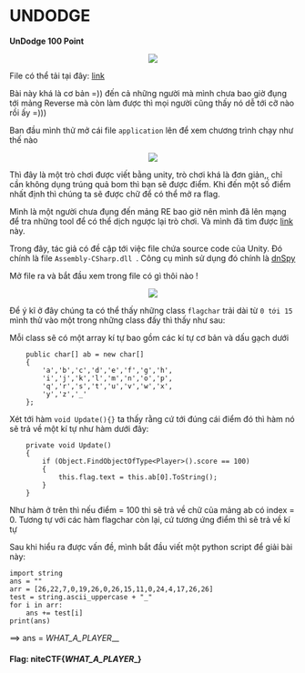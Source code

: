 UNDODGE
====
**UnDodge 100 Point**
<p align="center">
  <img src="https://user-images.githubusercontent.com/100250271/209565528-6e98b1c5-adb4-480a-8c7f-5bc2ba6c1053.png">
</p>

File có thể tải tại đây: [link]()

Bài này khá là cơ bản =)) đến cả những người mà mình chưa bao giờ đụng tới mảng Reverse mà còn làm được thì mọi người cũng thấy nó dễ tới cỡ nào rồi ấy =)))

Ban đầu mình thử mở cái file `application` lên để xem chương trình chạy như thế nào

<p align="center">
  <img src="https://user-images.githubusercontent.com/100250271/209565763-c0f8a35f-c9a0-4096-97a2-8ca19cbc6791.png">
</p>

Thì đây là một trò chơi được viết bằng unity, trò chơi khá là đơn giản,, chỉ cần không dụng trúng quả bom thì bạn sẽ được điểm. Khi đến một số điểm nhất định thì chúng ta sẽ được chữ để có thể mở ra flag.

Mình là một người chưa đụng đến mảng RE bao giờ nên mình đã lên mạng để tra những tool để có thể dịch ngược lại trò chơi. Và mình đã tìm được [link](https://viblo.asia/p/co-ban-cac-buoc-tiep-can-de-dich-nguoc-mot-game-unity-4dbZNqyLKYM) này.

Trong đây, tác giả có đề cập tới việc file chứa source code của Unity. Đó chính là file `Assembly-CSharp.dll `. Công cụ mình sử dụng đó chính là [dnSpy](https://github.com/dnSpy/dnSpy)

Mở file ra và bắt đầu xem trong file có gì thôi nào !

<p align="center">
  <img src="https://user-images.githubusercontent.com/100250271/209566200-afe8becc-f186-460f-9ea4-3c6b22e28f87.png">
</p>

Để ý kĩ ở đây chúng ta có thể thấy những class `flagchar` trải dài từ `0 tới 15` mình thử vào một trong những class đấy thì thấy như sau:

Mỗi class sẽ có một array kí tự bao gồm các kí tự cơ bản và dấu gạch dưới 
```
	public char[] ab = new char[]
	{
		'a','b','c','d','e','f','g','h',
		'i','j','k','l','m','n','o','p',
		'q','r','s','t','u','v','w','x',
		'y','z','_'
    };
```

Xét tới hàm `void Update(){}` ta thấy rằng cứ tới đúng cái điểm đó thì hàm nó sẽ trả về một kí tự như hàm dưới đây:
```
	private void Update()
	{
		if (Object.FindObjectOfType<Player>().score == 100)
		{
			this.flag.text = this.ab[0].ToString();
		}
	}
```
Như hàm ở trên thì nếu điểm = 100 thì sẽ trả về chữ của mảng ab có index = 0. Tương tự với các hàm flagchar còn lại, cứ tương ứng điểm thì sẽ trả về kí tự

Sau khi hiểu ra được vấn đề, mình bắt đầu viết một python script để giải bài này:

```
import string
ans = ""
arr = [26,22,7,0,19,26,0,26,15,11,0,24,4,17,26,26]
test = string.ascii_uppercase + "_"
for i in arr:
    ans += test[i]
print(ans)
```
==> ans = _WHAT_A_PLAYER___
#### Flag: niteCTF{_WHAT_A_PLAYER__}


